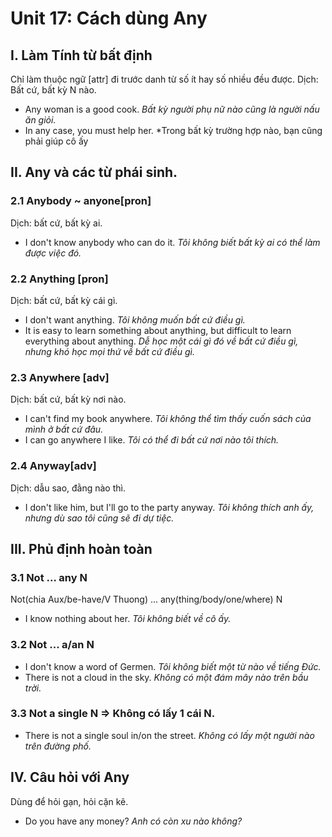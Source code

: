 # Unit 17: Cách dùng Any

## I. Làm Tính từ bất định
Chỉ làm thuộc ngữ [attr] đi trước danh từ số ít hay số nhiều đều được.
Dịch: Bất cứ, bất kỳ N nào.


 - Any woman is a good cook. *Bất kỳ người phụ nữ nào cũng là người nấu ăn giỏi.*
 - In any case, you must help her. *Trong bất kỳ trường hợp nào, bạn cũng phải giúp cô ấy

## II. Any và các từ phái sinh.

### 2.1 Anybody ~ anyone[pron]
Dịch: bất cứ, bất kỳ ai.
- I don't know anybody who can do it. *Tôi không biết bất kỳ ai có thể làm được việc đó.*

### 2.2 Anything [pron]
Dịch: bất cứ, bất kỳ cái gì.
- I don't want anything. *Tôi không muốn bất cứ điều gì.*
- It is easy to learn something about anything, but difficult to learn everything about anything. *Dễ học một cái gì đó về bất cứ điều gì, nhưng khó học mọi thứ về bất cứ điều gì.*

### 2.3 Anywhere [adv]
Dịch: bất cứ, bất kỳ nơi nào.
- I can't find my book anywhere. *Tôi không thể tìm thấy cuốn sách của mình ở bất cứ đâu.*
- I can go anywhere I like. *Tôi có thể đi bất cứ nơi nào tôi thích.*
### 2.4 Anyway[adv]
Dịch: dẫu sao, đằng nào thì.
 - I don't like him, but I'll go to the party anyway. *Tôi không thích anh ấy, nhưng dù sao tôi cũng sẽ đi dự tiệc.*

## III. Phủ định hoàn toàn
### 3.1 Not ... any N
Not(chia Aux/be-have/V Thuong) ... any(thing/body/one/where) N
- I know nothing about her. *Tôi không biết về cô ấy.*
### 3.2 Not ... a/an N

 - I don't know a word of Germen. *Tôi không biết một từ nào về tiếng Đức.*
 - There is not a cloud in the sky. *Không có một đám mây nào trên bầu trời.*

### 3.3 Not a single N => Không có lấy 1 cái N.
- There is not a single soul in/on the street. *Không có lấy một người nào trên đường phố.*


## IV. Câu hỏi với Any
Dùng để hỏi gạn, hỏi cặn kẽ.
 - Do you have any money? *Anh có còn xu nào không?* 